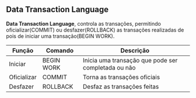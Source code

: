 ## Data Transaction Language
**Data Transaction Language**, controla as transações, permitindo oficializar(COMMIT) ou desfazer(ROLLBACK) as transações realizadas de pois de iniciar uma transação(BEGIN WORK).

| Função      | Comando    | Descrição                                           |
| ----------- | ---------- | --------------------------------------------------- |
| Iniciar     | BEGIN WORK | Inicia uma transação que pode ser completada ou não |
| Oficializar | COMMIT     | Torna as transações oficiais                        |
| Desfazer    | ROLLBACK   | Desfaz as transações feitas                         |